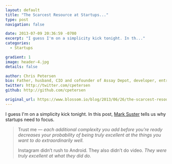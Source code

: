 ```yaml
---
layout: default
title: "The Scarcest Resource at Startups..."
type: post
navigation: false

date: 2013-07-09 20:36:59 -0700
excerpt: "I guess I'm on a simplicity kick tonight. In th..."
categories:
  - Startups

gradient: 1
image: header-4.jpg
details: false

author: Chris Petersen
bio: Father, husband, CIO and cofounder of Assay Depot, developer, entrepreneur and technologist.
twitter: http://twitter.com/cpetersen
github: http://github.com/cpetersen

original_url: https://www.blossom.io/blog/2013/06/26/the-scarcest-resource-at-startups-is-management-bandwidth.html?utm_content=wunderlist&utm_source=wunderlist&utm_medium=twitter&utm_campaign=wunderlist
---
```



I guess I'm on a simplicity kick tonight. In this post,  [Mark Suster](https://twitter.com/msuster)  tells us why startups need to focus.

 > 
 > 
 >  
 > 
 > Trust me —  *each additional complexity you add before you’re ready decreases your probability of being truly excellent at the things you want to do extraordinarily well.*  
 > 
 > Instagram didn’t rush to Android. They also didn’t do video.  *They were truly excellent at what they did do.*  
 > 
 >  
 > 
 > 
